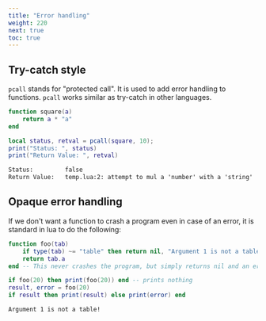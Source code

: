 ```yaml
---
title: "Error handling"
weight: 220
next: true
toc: true
---
```


## Try-catch style

`pcall` stands for "protected call". It is used to add error handling to functions.
`pcall` works similar as try-catch in other languages.

```lua
function square(a)
    return a * "a"
end

local status, retval = pcall(square, 10);
print("Status: ", status)
print("Return Value: ", retval)
```

```txt {.output}
Status:         false
Return Value:   temp.lua:2: attempt to mul a 'number' with a 'string'
```

## Opaque error handling

If we don't want a function to crash a program even in case of an error, it is standard in lua to do the following:

```lua
function foo(tab)
    if type(tab) ~= "table" then return nil, "Argument 1 is not a table!" end
    return tab.a
end -- This never crashes the program, but simply returns nil and an error message

if foo(20) then print(foo(20)) end -- prints nothing
result, error = foo(20)
if result then print(result) else print(error) end
```

```txt {.output}
Argument 1 is not a table!
```
